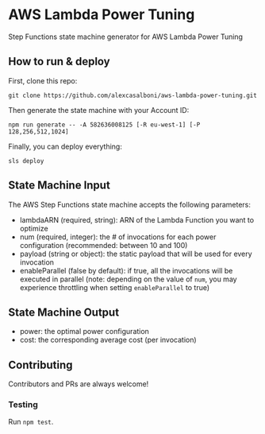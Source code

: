# AWS Lambda Power Tuning
Step Functions state machine generator for AWS Lambda Power Tuning 

## How to run & deploy

First, clone this repo:
```
git clone https://github.com/alexcasalboni/aws-lambda-power-tuning.git
```

Then generate the state machine with your Account ID:

```
npm run generate -- -A 582636008125 [-R eu-west-1] [-P 128,256,512,1024]
```

Finally, you can deploy everything:

```
sls deploy
```

## State Machine Input

The AWS Step Functions state machine accepts the following parameters:

* lambdaARN (required, string): ARN of the Lambda Function you want to optimize
* num (required, integer): the # of invocations for each power configuration (recommended: between 10 and 100)
* payload (string or object): the static payload that will be used for every invocation
* enableParallel (false by default): if true, all the invocations will be executed in parallel (note: depending on the value of `num`, you may experience throttling when setting `enableParallel` to true)


## State Machine Output

* power: the optimal power configuration
* cost: the corresponding average cost (per invocation)


## Contributing
Contributors and PRs are always welcome!

### Testing

Run `npm test`.